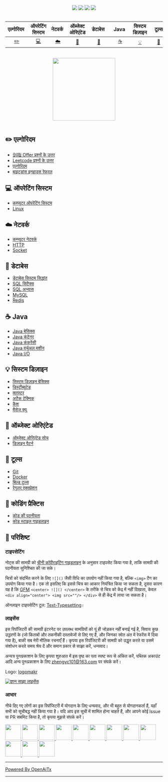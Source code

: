 <div align="center">
    <a href="https://www.cyc2018.xyz"> <img src="https://badgen.net/badge/CyC/%E5%9C%A8%E7%BA%BF%E9%98%85%E8%AF%BB?icon=sourcegraph&color=4ab8a1"></a>
    <a href="https://gitstar-ranking.com/repositories"> <img src="https://badgen.net/badge/Rank/13?icon=github&color=4ab8a1"></a>
    <a href="https://github.com/CyC2018/CS-Notes"> <img src="https://badgen.net/github/stars/CyC2018/CS-Notes?icon=github&color=4ab8a1"></a>
    <a href="https://github.com/CyC2018/CS-Notes"> <img src="https://badgen.net/github/forks/CyC2018/CS-Notes?icon=github&color=4ab8a1"></a>
    <!-- <a href="assets/download.md"> <img src="https://badgen.net/badge/OvO/%E7%A6%BB%E7%BA%BF%E4%B8%8B%E8%BD%BD?icon=telegram&color=4ab8a1"></a> -->
    <!-- <a href="assets/download.md"> <img src="https://badgen.net/badge/%e5%85%ac%e4%bc%97%e5%8f%b7/CyC2018?icon=rss&color=4ab8a1"></a> -->
</div>
<br>

| एल्गोरिदम&nbsp; | ऑपरेटिंग सिस्टम | नेटवर्क&nbsp;|ऑब्जेक्ट ओरिएंटेड| &nbsp;डेटाबेस&nbsp;&nbsp;|&nbsp;Java&nbsp;&nbsp;|सिस्टम डिज़ाइन| &nbsp;&nbsp;टूल्स&nbsp;&nbsp; |कोडिंग प्रैक्टिस| &nbsp;&nbsp;परिशिष्ट&nbsp;&nbsp; |
| :---: | :----: | :---: | :----: | :----: | :----: | :----: | :----: | :----: | :----: |
| [:pencil2:](#pencil2-एल्गोरिदम) | [:computer:](#computer-ऑपरेटिंग-सिस्टम) | [:cloud:](#cloud-नेटवर्क) | [:art:](#art-ऑब्जेक्ट-ओरिएंटेड) | [:floppy_disk:](#floppy_disk-डेटाबेस) |[:coffee:](#coffee-java)| [:bulb:](#bulb-सिस्टम-डिज़ाइन) |[:wrench:](#wrench-टूल्स)| [:watermelon:](#watermelon-कोडिंग-प्रैक्टिस) |[:memo:](#memo-परिशिष्ट)|

<br>

<div align="center">
    <img src="https://cs-notes-1256109796.cos.ap-guangzhou.myqcloud.com/githubio/LogoMakr_0zpEzN.png" width="200px">
</div>

<br>

## :pencil2: एल्गोरिदम

- [剑指 Offer प्रश्नों के उत्तर](https://github.com/CyC2018/CS-Notes/blob/master/notes/剑指%20Offer%20题解%20-%20目录.md)
- [Leetcode प्रश्नों के उत्तर](https://github.com/CyC2018/CS-Notes/blob/master/notes/Leetcode%20题解%20-%20目录.md)
- [एल्गोरिदम](https://github.com/CyC2018/CS-Notes/blob/master/notes/算法%20-%20目录.md)
- [बाइटडांस इनहाउस रेफरल](assets/内推.md)

## :computer: ऑपरेटिंग सिस्टम

- [कम्प्यूटर ऑपरेटिंग सिस्टम](https://github.com/CyC2018/CS-Notes/blob/master/notes/计算机操作系统%20-%20目录.md)
- [Linux](https://github.com/CyC2018/CS-Notes/blob/master/notes/Linux.md)

## :cloud: नेटवर्क 

- [कम्प्यूटर नेटवर्क](https://github.com/CyC2018/CS-Notes/blob/master/notes/计算机网络%20-%20目录.md)
- [HTTP](https://github.com/CyC2018/CS-Notes/blob/master/notes/HTTP.md)
- [Socket](https://github.com/CyC2018/CS-Notes/blob/master/notes/Socket.md)

## :floppy_disk: डेटाबेस

- [डेटाबेस सिस्टम सिद्धांत](https://github.com/CyC2018/CS-Notes/blob/master/notes/数据库系统原理.md)
- [SQL सिंटैक्स](https://github.com/CyC2018/CS-Notes/blob/master/notes/SQL%20语法.md)
- [SQL अभ्यास](https://github.com/CyC2018/CS-Notes/blob/master/notes/SQL%20练习.md)
- [MySQL](https://github.com/CyC2018/CS-Notes/blob/master/notes/MySQL.md)
- [Redis](https://github.com/CyC2018/CS-Notes/blob/master/notes/Redis.md)

## :coffee: Java

- [Java बेसिक्स](https://github.com/CyC2018/CS-Notes/blob/master/notes/Java%20基础.md)
- [Java कंटेनर](https://github.com/CyC2018/CS-Notes/blob/master/notes/Java%20容器.md)
- [Java कंकरेंसी](https://github.com/CyC2018/CS-Notes/blob/master/notes/Java%20并发.md)
- [Java वर्चुअल मशीन](https://github.com/CyC2018/CS-Notes/blob/master/notes/Java%20虚拟机.md)
- [Java I/O](https://github.com/CyC2018/CS-Notes/blob/master/notes/Java%20IO.md)

## :bulb: सिस्टम डिज़ाइन 

- [सिस्टम डिज़ाइन बेसिक्स](https://github.com/CyC2018/CS-Notes/blob/master/notes/系统设计基础.md)
- [डिस्ट्रीब्यूटेड](https://github.com/CyC2018/CS-Notes/blob/master/notes/分布式.md)
- [क्लस्टर](https://github.com/CyC2018/CS-Notes/blob/master/notes/集群.md)
- [अटैक टेक्निक](https://github.com/CyC2018/CS-Notes/blob/master/notes/攻击技术.md)
- [कैश](https://github.com/CyC2018/CS-Notes/blob/master/notes/缓存.md)
- [मैसेज क्यू](https://github.com/CyC2018/CS-Notes/blob/master/notes/消息队列.md)

## :art: ऑब्जेक्ट ओरिएंटेड

- [ऑब्जेक्ट ओरिएंटेड सोच](https://github.com/CyC2018/CS-Notes/blob/master/notes/面向对象思想.md)
- [डिज़ाइन पैटर्न](https://github.com/CyC2018/CS-Notes/blob/master/notes/设计模式%20-%20目录.md)

## :wrench: टूल्स 

- [Git](https://github.com/CyC2018/CS-Notes/blob/master/notes/Git.md)
- [Docker](https://github.com/CyC2018/CS-Notes/blob/master/notes/Docker.md)
- [बिल्ड टूल्स](https://github.com/CyC2018/CS-Notes/blob/master/notes/构建工具.md)
- [रेगुलर एक्सप्रेशन](https://github.com/CyC2018/CS-Notes/blob/master/notes/正则表达式.md)

## :watermelon: कोडिंग प्रैक्टिस 

- [कोड की पठनीयता](https://github.com/CyC2018/CS-Notes/blob/master/notes/代码可读性.md)
- [कोड स्टाइल गाइडलाइन](https://github.com/CyC2018/CS-Notes/blob/master/notes/代码风格规范.md)

## :memo: परिशिष्ट

### टाइपसेटिंग

नोट्स की सामग्री को [चीनी कॉपीराइटिंग गाइडलाइन](https://github.com/sparanoid/chinese-copywriting-guidelines/blob/master/README.zh-CN.md) के अनुसार टाइपसेट किया गया है, ताकि सामग्री की पठनीयता सुनिश्चित की जा सके।

चित्रों को संदर्भित करने के लिए `![]()` जैसी विधि का उपयोग नहीं किया गया है, बल्कि `<img>` टैग का उपयोग किया गया है। एक तो इसलिए कि इससे चित्र का आकार नियंत्रित किया जा सकता है, दूसरा कारण यह है कि [GFM](https://github.github.com/gfm/) `<center> ![]() </center>` के तरीके से चित्र को केंद्र में नहीं दिखाता, केवल `<div align="center"> <img src=""/> </div>` से ही केंद्र में लाया जा सकता है।

ऑनलाइन टाइपसेटिंग टूल: [Text-Typesetting](https://github.com/CyC2018/Text-Typesetting)।

### लाइसेंस

इस रिपॉजिटरी की सामग्री इंटरनेट पर उपलब्ध सामग्रियों को यूं ही जोड़कर नहीं बनाई गई है, सिवाय कुछ उद्धरणों के (जो किताबों और तकनीकी दस्तावेजों से लिए गए हैं, और जिनका स्रोत अंत में रेफरेंस में दिया गया है), बाकी सब मेरी मौलिक रचनाएँ हैं। कृपया इस रिपॉजिटरी की सामग्री को उद्धृत करते या उसमें संशोधन करते समय श्रेय दें और समान प्रकार से साझा करें, धन्यवाद।

अन्यत्र पुनःप्रकाशन के लिए कृपया शुरुआत में इस पृष्ठ का पता स्पष्ट रूप से अंकित करें, पब्लिक अकाउंट आदि अन्य पुनःप्रकाशन के लिए zhengyc101@163.com पर संपर्क करें।

Logo: [logomakr](https://logomakr.com/)

<a rel="license" href="http://creativecommons.org/licenses/by-nc-sa/4.0/"><img alt="ज्ञान साझा लाइसेंस" style="border-width:0" src="https://i.creativecommons.org/l/by-nc-sa/4.0/88x31.png" /></a>

### आभार

नीचे दिए गए लोगों का इस रिपॉजिटरी में योगदान के लिए धन्यवाद, और भी बहुत से योगदानकर्ता हैं, यहाँ सभी को सूचीबद्ध नहीं किया गया है। यदि आप इस सूची में शामिल होना चाहते हैं, और आपने कोई Issue या PR सबमिट किया है, तो कृपया मुझसे संपर्क करें।

<a href="https://github.com/linw7">
    <img src="https://avatars3.githubusercontent.com/u/21679154?s=400&v=4" width="50px">
</a> 
<a href="https://github.com/g10guang">
    <img src="https://avatars1.githubusercontent.com/u/18458140?s=400&v=4" width="50px">
</a>
<a href="https://github.com/Sctwang">
    <img src="https://avatars3.githubusercontent.com/u/33345444?s=400&v=4" width="50px">
</a> 
<a href="https://github.com/ResolveWang">
    <img src="https://avatars1.githubusercontent.com/u/8018776?s=400&v=4" width="50px">
</a>
<a href="https://github.com/crossoverJie">
    <img src="https://avatars1.githubusercontent.com/u/15684156?s=400&v=4" width="50px">
</a> 
<a href="https://github.com/jy03078584">
    <img src="https://avatars2.githubusercontent.com/u/7719370?s=400&v=4" width="50px">
</a>
<a href="https://github.com/kwongtailau">
    <img src="https://avatars0.githubusercontent.com/u/22954582?s=400&v=4" width="50px">
</a>
<a href="https://github.com/xiangflight">
    <img src="https://avatars2.githubusercontent.com/u/10072416?s=400&v=4" width="50px">
</a>
<a href="https://github.com/mafulong">
    <img src="https://avatars1.githubusercontent.com/u/24795000?s=400&v=4" width="50px">
</a>
<a href="https://github.com/yanglbme">
    <img src="https://avatars1.githubusercontent.com/u/21008209?s=400&v=4" width="50px">
</a>
<a href="https://github.com/OOCZC">
    <img src="https://avatars1.githubusercontent.com/u/11623828?s=400&v=4" width="50px">
</a>
<a href="https://github.com/5renyuebing">
    <img src="https://avatars1.githubusercontent.com/u/32872430?s=400&v=4" width="50px">
</a>

---

[Powered By OpenAiTx](https://github.com/OpenAiTx/OpenAiTx)

---
